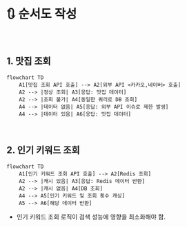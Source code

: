 # 🔃 순서도 작성

<br> 

## 1. 맛집 조회

```mermaid
flowchart TD
    A1[맛집 조회 API 호출] --> A2[외부 API <카카오,네이버> 호출]
    A2 --> |정상 조회| A3[응답: 맛집 데이터]
    A2 --> |조회 불가| A4[동일한 쿼리로 DB 조회]
    A4 --> |데이터 없음| A5[응답: 외부 API 이슈로 제한 발생]
    A4 --> |데이터 있음| A6[응답: 맛집 데이터]
```

<br>

## 2. 인기 키워드 조회

```mermaid
flowchart TD
    A1[인기 키워드 조회 API 호출] --> A2[Redis 조회]
    A2 --> |캐시 있음| A3[응답: Redis 데이터 반환]
    A2 --> |캐시 없음| A4[DB 조회]
    A4 --> A5[인기 키워드 및 조회 횟수 캐싱]
    A5 --> A6[해당 데이터 반환]

```


* 인기 키워드 조회 로직이 검색 성능에 영향을 최소화해야 함.